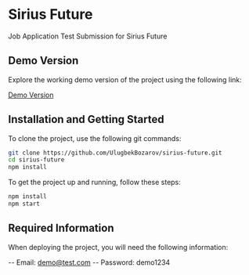 # Sirius Future

Job Application Test Submission for Sirius Future

## Demo Version

Explore the working demo version of the project using the following link:

[Demo Version](https://sirius-future.netlify.app/)

## Installation and Getting Started

To clone the project, use the following git commands:

```bash
git clone https://github.com/UlugbekBozarov/sirius-future.git
cd sirius-future
npm install
```

To get the project up and running, follow these steps:

```bash
npm install
npm start
```

## Required Information

When deploying the project, you will need the following information:

-- Email: demo@test.com
-- Password: demo1234
